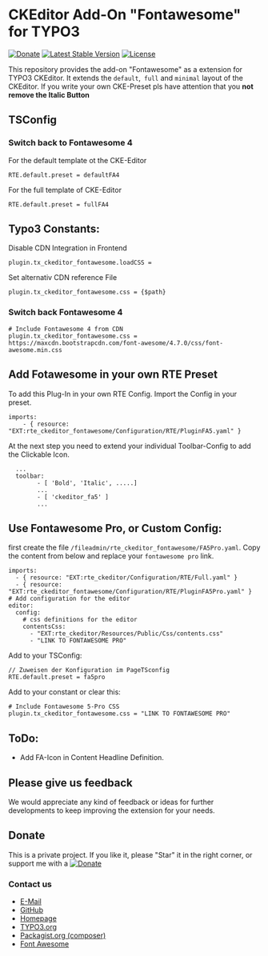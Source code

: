 # CKEditor Add-On "Fontawesome" for TYPO3

[![Donate](https://img.shields.io/badge/Donate-PayPal-green.svg)](https://www.paypal.me/dirkpersky/9.99)
[![Latest Stable Version](https://poser.pugx.org/dirkpersky/typo3-rte-ckeditor-fontawesome/v/stable)](https://packagist.org/packages/dirkpersky/typo3-rte-ckeditor-fontawesome)
[![License](https://poser.pugx.org/dirkpersky/typo3-rte-ckeditor-fontawesome/license)](https://packagist.org/packages/dirkpersky/typo3-rte-ckeditor-fontawesome)

This repository provides the add-on "Fontawesome" as a extension for TYPO3 CKEditor.
It extends the `default`,` full` and `minimal` layout of the CKEditor. If you write your own CKE-Preset pls have attention that you **not remove the Italic Button**

## TSConfig
### Switch back to Fontawesome 4
For the default template ot the CKE-Editor
```
RTE.default.preset = defaultFA4
```
For the full template of CKE-Editor
```
RTE.default.preset = fullFA4
```

## Typo3 Constants:
Disable CDN Integration in Frontend
```
plugin.tx_ckeditor_fontawesome.loadCSS = 
```
Set alternativ CDN reference File
```
plugin.tx_ckeditor_fontawesome.css = {$path}
```

### Switch back Fontawesome 4
```
# Include Fontawesome 4 from CDN
plugin.tx_ckeditor_fontawesome.css = https://maxcdn.bootstrapcdn.com/font-awesome/4.7.0/css/font-awesome.min.css
```
## Add Fotawesome in your own RTE Preset
To add this Plug-In in your own RTE Config. Import the Config in your preset.
```
imports:
    - { resource: "EXT:rte_ckeditor_fontawesome/Configuration/RTE/PluginFA5.yaml" }
```

At the next step you need to extend your individual Toolbar-Config to add the Clickable Icon.
```
  ...
  toolbar:
        - [ 'Bold', 'Italic', .....]
        ...
        - [ 'ckeditor_fa5' ]
        ...
```

## Use Fontawesome Pro, or Custom Config:
first create the file `/fileadmin/rte_ckeditor_fontawesome/FA5Pro.yaml`.
Copy the content from below and replace your `fontawesome pro` link.
```
imports:
  - { resource: "EXT:rte_ckeditor/Configuration/RTE/Full.yaml" }
  - { resource: "EXT:rte_ckeditor_fontawesome/Configuration/RTE/PluginFA5Pro.yaml" }
# Add configuration for the editor
editor:
  config:
    # css definitions for the editor
    contentsCss:
      - "EXT:rte_ckeditor/Resources/Public/Css/contents.css"
      - "LINK TO FONTAWESOME PRO"
```

Add to your TSConfig:
```
// Zuweisen der Konfiguration im PageTSconfig
RTE.default.preset = fa5pro
```

Add to your constant or clear this:
```
# Include Fontawesome 5-Pro CSS
plugin.tx_ckeditor_fontawesome.css = "LINK TO FONTAWESOME PRO"
```

## ToDo:
- Add FA-Icon in Content Headline Definition.

## Please give us feedback
We would appreciate any kind of feedback or ideas for further developments to keep improving the extension for your needs.

## Donate
This is a private project.
If you like it, please "Star" it in the right corner, or support me with a [![Donate](https://img.shields.io/badge/Donate-PayPal-green.svg)](https://www.paypal.me/dirkpersky)

### Contact us
- [E-Mail](mailto:info@dp-dvelop.de)
- [GitHub](https://github.com/DirkPersky/rte-ckeditor-fontawesome)
- [Homepage](https://web-kon.de)
- [TYPO3.org](https://extensions.typo3.org/extension/rte_ckeditor_fontawesome/)
- [Packagist.org (composer)](https://packagist.org/packages/dirkpersky/typo3-rte-ckeditor-fontawesome)
- [Font Awesome](https://fontawesome.com)
